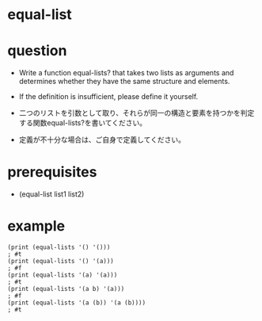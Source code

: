 # equal-list

# question
- Write a function equal-lists? that takes two lists as arguments and determines whether they have the same structure and elements.
- If the definition is insufficient, please define it yourself.

- 二つのリストを引数として取り、それらが同一の構造と要素を持つかを判定する関数equal-lists?を書いてください。
- 定義が不十分な場合は、ご自身で定義してください。


# prerequisites

- (equal-list list1 list2)

# example

```
(print (equal-lists '() '()))
; #t
(print (equal-lists '() '(a)))
; #f
(print (equal-lists '(a) '(a)))
; #t
(print (equal-lists '(a b) '(a)))
; #f
(print (equal-lists '(a (b)) '(a (b))))
; #t
```
